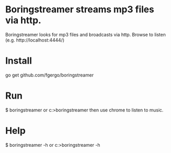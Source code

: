 # Boringstreamer streams mp3 files via http.

Boringstreamer looks for mp3 files and broadcasts via http.
Browse to listen (e.g. http://localhost:4444/)

# Install

go get github.com/fgergo/boringstreamer

# Run

$ boringstreamer
or
c:\>boringstreamer
then use chrome to listen to music.

# Help

$ boringstreamer -h
or
c:\>boringstreamer -h

